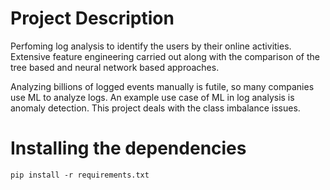 # Project Description

Perfoming log analysis to identify the users by their online activities. Extensive feature engineering carried out along with the comparison of the tree based and neural network based approaches.


Analyzing billions of logged events manually is futile, so many companies use ML to analyze logs. An example use case of ML in log analysis is anomaly detection. This project deals with the class imbalance issues.


# Installing the dependencies

`pip install -r requirements.txt`
